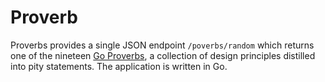 # Proverb

Proverbs provides a single JSON endpoint `/poverbs/random` which returns one of
the nineteen [Go Proverbs](https://go-proverbs.github.io), a collection of
design principles distilled into pity statements. The application is written in
Go.
